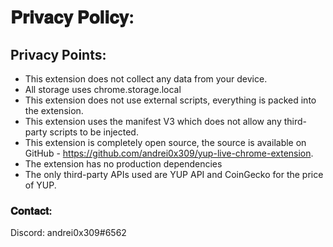 # 𝐏𝐫𝐢𝐯𝐚𝐜𝐲 𝐏𝐨𝐥𝐢𝐜𝐲&#x3a;

## Privacy Points&#x3a;

- This extension does not collect any data from your device.
- All storage uses chrome.storage.local
- This extension does not use external scripts, everything is packed into the extension.
- This extension uses the manifest V3 which does not allow any third-party scripts to be injected.
- This extension is completely open source, the source is available on GitHub - https://github.com/andrei0x309/yup-live-chrome-extension.
- The extension has no production dependencies
- The only third-party APIs used are YUP API and CoinGecko for the price of YUP.

### 𝐂𝐨𝐧𝐭𝐚𝐜𝐭&#x3a;

Discord: andrei0x309#6562
